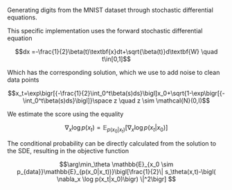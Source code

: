 Generating digits from the MNIST dataset through stochastic differential equations.

This specific implementation uses the forward stochastic differential equation


$$dx =-\frac{1}{2}\beta(t)\textbf{x}dt+\sqrt{\beta(t)}d\textbf{W} \quad t\in[0,1]$$


Which has the corresponding solution, which we use to add noise to clean data points


$$x_t=\exp\bigr[{-\frac{1}{2}\int_0^t\beta(s)ds}\bigl]x_0+\sqrt{1-\exp\bigr[{-\int_0^t\beta(s)ds}\bigl]}\space z \quad z \sim \mathcal{N}(0,I)$$

We estimate the score using the equality

$$\nabla_x \log p(x_t) = \mathbb{E}_{p(x_0|x_t)}\bigl[\nabla_x\log p(x_t|x_0)\bigr]$$

The conditional probability can be directly calculated from the solution to the SDE, resulting in the objective function

$$\arg\min_\theta \mathbb{E}_{x_0 \sim p_{data}}\mathbb{E}_{p(x_0|x_t))}\bigl[\frac{1}{2}\| s_\theta(x,t)-\bigl( \nabla_x \log p(x_t|x_0)\bigr) \|^2\bigr] $$


